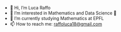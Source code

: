 - 👋 Hi, I’m Luca Raffo
- 👀 I’m interested in Mathematics and Data Science 🧮
- 🌱 I’m currently studying Mathematics at EPFL
- 📫 How to reach me: raffoluca18@gmail.com

<!---
RaffoLuca18/RaffoLuca18 is a ✨ special ✨ repository because its `README.md` (this file) appears on your GitHub profile.
You can click the Preview link to take a look at your changes.
--->
